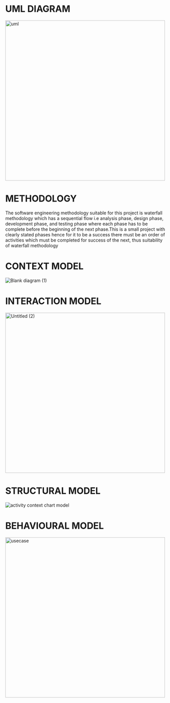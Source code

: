 # UML DIAGRAM
<img height="500" alt="uml" src="https://github.com/Lynnvanessa/DinnerDice/assets/55311795/f508ea0c-dd3c-4b0a-99cf-b52f4b55e57c">

# METHODOLOGY
The software engineering methodology suitable for this project is waterfall methodology which has a sequential flow i.e analysis phase, design phase, development phase, and testing phase where each phase has to be complete before the beginning of the next phase.This is a small project with clearly stated phases hence for it to be a success there must be an order of activities which must be completed for success of the next, thus suitability of waterfall methodology

# CONTEXT MODEL
![Blank diagram (1)](https://github.com/Lynnvanessa/DinnerDice/assets/55311795/edc4c667-2462-4cfd-9acc-80db113efcb5)

# INTERACTION MODEL
<img height="500" alt="Untitled (2)" src="https://github.com/Lynnvanessa/DinnerDice/assets/55311795/ee9ffdb8-b5c7-489e-94ce-0c8fdb6b0cb9">

# STRUCTURAL MODEL
![activity context chart model](https://github.com/Lynnvanessa/DinnerDice/assets/55311795/4ac65529-4d04-492e-ad02-56eac7da3d0d)

# BEHAVIOURAL MODEL
<img height="500" alt="usecase" src="https://github.com/Lynnvanessa/DinnerDice/assets/55311795/9087e276-f8d2-4e9e-b9a8-4bce758f2e54">
